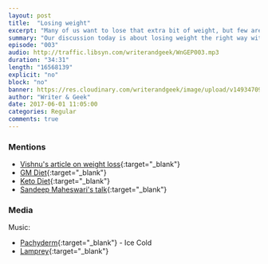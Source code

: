 ```yaml
---
layout: post
title:  "Losing weight"
excerpt: "Many of us want to lose that extra bit of weight, but few are successful."
summary: "Our discussion today is about losing weight the right way without going through difficult diet plans and exercises that burn yourself out."
episode: "003"
audio: http://traffic.libsyn.com/writerandgeek/WnGEP003.mp3
duration: "34:31"
length: "16568139"
explicit: "no"
block: "no"
banner: https://res.cloudinary.com/writerandgeek/image/upload/v1493470920/weight.png
author: "Writer & Geek"
date: 2017-06-01 11:05:00
categories: Regular
comments: true
---
```



### Mentions
- [Vishnu's article on weight loss](http://neoelemento.com/blog/2016/05/22/why-you-arent-losing-weight/){:target="_blank"}
- [GM Diet](https://en.wikipedia.org/wiki/Weight_management#GM_Diet){:target="_blank"}
- [Keto Diet](https://en.wikipedia.org/wiki/Ketogenic_diet){:target="_blank"}
- [Sandeep Maheswari's talk](https://www.youtube.com/watch?v=qkoTg9a3lnQ){:target="_blank"}

### Media
Music: 
- [Pachyderm](http://freemusicarchive.org/music/Pachyderm/Pachyderm_EP/){:target="_blank"} - Ice Cold
- [Lamprey](http://freemusicarchive.org/music/Lamprey/The_Greener_Grass/){:target="_blank"}